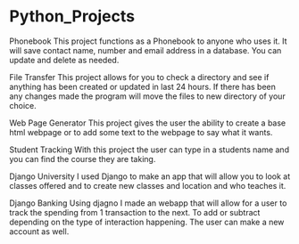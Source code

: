 # Python_Projects

Phonebook
	This project functions as a Phonebook to anyone who uses it. It will save contact name, number and email address in 
	a database. You can update and delete as needed.

File Transfer
	This project allows for you to check a directory and see if anything has been created or updated in last 24 hours.
	If there has been any changes made the program will move the files to new directory of your choice.
	
Web Page Generator
	This project gives the user the ability to create a base html webpage or to add some text to the webpage to say 
	what it wants.
	
Student Tracking
	With this project the user can type in a students name and you can find the course they are taking.
	
Django University
	I used Django to make an app that will allow you to look at classes offered and to create new classes and location and 
	who teaches it.
	
Django Banking
	Using djagno I made an webapp that will allow for a user to track the spending from 1 transaction to the next. To add
	or subtract depending on the type of interaction happening. The user can make a new account as well.
	
